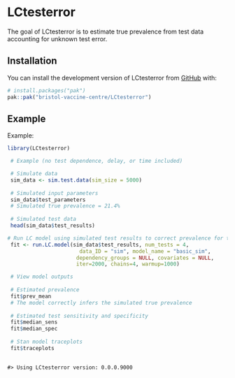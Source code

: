 
<!-- README.md is generated from README.Rmd. Please edit that file -->

# LCtesterror

<!-- badges: start -->
<!-- badges: end -->

The goal of LCtesterror is to estimate true prevalence from test data
accounting for unknown test error.

## Installation

You can install the development version of LCtesterror from
[GitHub](https://github.com/) with:

``` r
# install.packages("pak")
pak::pak("bristol-vaccine-centre/LCtesterror")
```

<!-- Need to render `README.Rmd` regularly, to keep `README.md` up-to-date. `devtools::build_readme()` is handy for this. 
If adding plots need to commit and push resulting figure files, so they display on GitHub and CRAN.
-->

## Example

Example:

``` r
library(LCtesterror)

 # Example (no test dependence, delay, or time included)

 # Simulate data
 sim_data <- sim.test.data(sim_size = 5000)
 
 # Simulated input parameters
 sim_data$test_parameters
 # Simulated true prevalence = 21.4%
 
 # Simulated test data
 head(sim_data$test_results)

# Run LC model using simulated test results to correct prevalence for test error
 fit <- run.LC.model(sim_data$test_results, num_tests = 4,
                       data_ID = "sim", model_name = "basic_sim",
                      dependency_groups = NULL, covariates = NULL,
                      iter=2000, chains=4, warmup=1000)

 # View model outputs
 
 # Estimated prevalence
 fit$prev_mean
 # The model correctly infers the simulated true prevalence
 
 # Estimated test sensitivity and specificity 
 fit$median_sens
 fit$median_spec
 
 # Stan model traceplots
 fit$traceplots
 
```

    #> Using LCtesterror version: 0.0.0.9000

